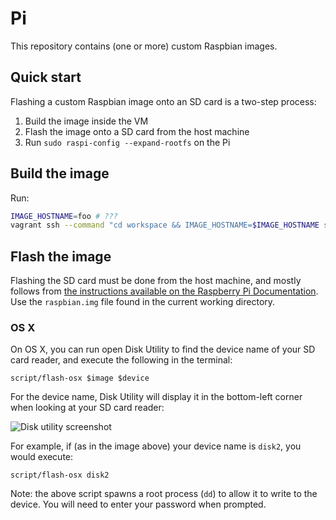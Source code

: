 Pi
===

This repository contains (one or more) custom Raspbian images.

Quick start
-----------

Flashing a custom Raspbian image onto an SD card is a two-step process:

1. Build the image inside the VM
2. Flash the image onto a SD card from the host machine
3. Run `sudo raspi-config --expand-rootfs` on the Pi

Build the image
---------------

Run:

```bash
IMAGE_HOSTNAME=foo # ???
vagrant ssh --command "cd workspace && IMAGE_HOSTNAME=$IMAGE_HOSTNAME sudo -E script/buildscript"
```

Flash the image
---------------

Flashing the SD card must be done from the host machine, and mostly follows from [the instructions available on the Raspberry Pi Documentation](https://www.raspberrypi.org/documentation/installation/installing-images/README.md). Use the `raspbian.img` file found in the current working directory.

### OS X

On OS X, you can run open Disk Utility to find the device name of your SD card reader, and execute the following in the terminal:

```
script/flash-osx $image $device
```

For the device name, Disk Utility will display it in the bottom-left corner when looking at your SD card reader:

![Disk utility screenshot](https://cloud.githubusercontent.com/assets/1623628/12372939/dfd7c22c-bc42-11e5-91c3-6e85b720dfb4.png)

For example, if (as in the image above) your device name is `disk2`, you would execute:

```
script/flash-osx disk2
```

Note: the above script spawns a root process (`dd`) to allow it to write to the device. You will need to enter your password when prompted.
